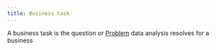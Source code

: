 ```yaml
---
title: Business task
---
```

A business task is the question or [Problem](danielesalvatore/data-analysts/ask/problem.md) data analysis resolves for a business